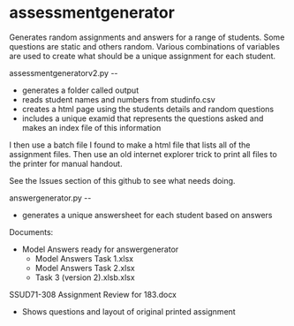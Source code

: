 # assessmentgenerator
Generates random assignments and answers for a range of students. Some questions are static and others random.  Various combinations of variables are used to create what should be a unique assignment for each student.

assessmentgeneratorv2.py --
 - generates a folder called output
 - reads student names and numbers from studinfo.csv
 - creates a html page using the students details and random questions
 - includes a unique examid that represents the questions asked and makes an index file of this information

I then use a batch file I found to make a html file that lists all of the assignment files.  Then use an old internet explorer trick to print all files to the printer for manual handout.

See the Issues section of this github to see what needs doing.

answergenerator.py --
 - generates a unique answersheet for each student based on answers
 

Documents:
- Model Answers ready for answergenerator
  - Model Answers Task 1.xlsx
  - Model Answers Task 2.xlsx
  - Task 3 (version 2).xlsb.xlsx
  
SSUD71-308 Assignment Review for 183.docx
 - Shows questions and layout of original printed assignment
